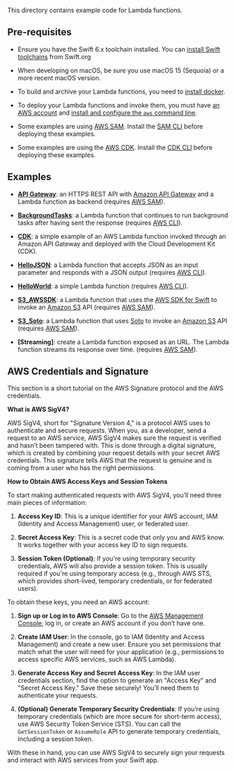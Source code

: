 This directory contains example code for Lambda functions.

## Pre-requisites

- Ensure you have the Swift 6.x toolchain installed.  You can [install Swift toolchains](https://www.swift.org/install/macos/) from Swift.org

- When developing on macOS, be sure you use macOS 15 (Sequoia) or a more recent macOS version.

- To build and archive your Lambda functions, you need to [install docker](https://docs.docker.com/desktop/install/mac-install/).

- To deploy your Lambda functions and invoke them, you must have [an AWS account](https://docs.aws.amazon.com/accounts/latest/reference/manage-acct-creating.html) and [install and configure the `aws` command line](https://docs.aws.amazon.com/cli/latest/userguide/getting-started-install.html).

- Some examples are using [AWS SAM](https://aws.amazon.com/serverless/sam/). Install the [SAM CLI](https://docs.aws.amazon.com/serverless-application-model/latest/developerguide/install-sam-cli.html) before deploying these examples.

- Some examples are using the [AWS CDK](https://aws.amazon.com/cdk/). Install the [CDK CLI](https://docs.aws.amazon.com/cdk/latest/guide/cli.html) before deploying these examples.

## Examples 

- **[API Gateway](APIGateway/README.md)**: an HTTPS REST API with [Amazon API Gateway](https://docs.aws.amazon.com/apigateway/latest/developerguide/welcome.html) and a Lambda function as backend (requires [AWS SAM](https://aws.amazon.com/serverless/sam/)).

- **[BackgroundTasks](BackgroundTasks/README.md)**: a Lambda function that continues to run background tasks after having sent the response (requires [AWS CLI](https://docs.aws.amazon.com/cli/latest/userguide/getting-started-install.html)).

- **[CDK](CDK/README.md)**: a simple example of an AWS Lambda function invoked through an Amazon API Gateway and deployed with the Cloud Development Kit (CDK).

- **[HelloJSON](HelloJSON/README.md)**: a Lambda function that accepts JSON as an input parameter and responds with a JSON output (requires [AWS CLI](https://docs.aws.amazon.com/cli/latest/userguide/getting-started-install.html)).

- **[HelloWorld](HelloWorld/README.md)**: a simple Lambda function (requires [AWS CLI](https://docs.aws.amazon.com/cli/latest/userguide/getting-started-install.html)).

- **[S3_AWSSDK](S3_AWSSDK/README.md)**: a Lambda function that uses the [AWS SDK for Swift](https://docs.aws.amazon.com/sdk-for-swift/latest/developer-guide/getting-started.html) to invoke an [Amazon S3](https://docs.aws.amazon.com/AmazonS3/latest/userguide/Welcome.html) API (requires [AWS SAM](https://aws.amazon.com/serverless/sam/)).

- **[S3_Soto](S3_Soto/README.md)**: a Lambda function that uses [Soto](https://github.com/soto-project/soto) to invoke an [Amazon S3](https://docs.aws.amazon.com/AmazonS3/latest/userguide/Welcome.html) API (requires [AWS SAM](https://aws.amazon.com/serverless/sam/)).

- **[Streaming]**: create a Lambda function exposed as an URL. The Lambda function streams its response over time. (requires [AWS SAM](https://aws.amazon.com/serverless/sam/)).

## AWS Credentials and Signature

This section is a short tutorial on the AWS Signature protocol and the AWS credentials.

**What is AWS SigV4?**

AWS SigV4, short for "Signature Version 4," is a protocol AWS uses to authenticate and secure requests. When you, as a developer, send a request to an AWS service, AWS SigV4 makes sure the request is verified and hasn’t been tampered with. This is done through a digital signature, which is created by combining your request details with your secret AWS credentials. This signature tells AWS that the request is genuine and is coming from a user who has the right permissions.

**How to Obtain AWS Access Keys and Session Tokens**

To start making authenticated requests with AWS SigV4, you’ll need three main pieces of information:

1. **Access Key ID**: This is a unique identifier for your AWS account, IAM (Identity and Access Management) user, or federated user.

2. **Secret Access Key**: This is a secret code that only you and AWS know. It works together with your access key ID to sign requests.

3. **Session Token (Optional)**: If you're using temporary security credentials, AWS will also provide a session token. This is usually required if you're using temporary access (e.g., through AWS STS, which provides short-lived, temporary credentials, or for federated users).

To obtain these keys, you need an AWS account:

1. **Sign up or Log in to AWS Console**: Go to the [AWS Management Console](https://aws.amazon.com/console/), log in, or create an AWS account if you don’t have one.

2. **Create IAM User**: In the console, go to IAM (Identity and Access Management) and create a new user. Ensure you set permissions that match what the user will need for your application (e.g., permissions to access specific AWS services, such as AWS Lambda).

3. **Generate Access Key and Secret Access Key**: In the IAM user credentials section, find the option to generate an "Access Key" and "Secret Access Key." Save these securely! You’ll need them to authenticate your requests.

4. **(Optional) Generate Temporary Security Credentials**: If you’re using temporary credentials (which are more secure for short-term access), use AWS Security Token Service (STS). You can call the `GetSessionToken` or `AssumeRole` API to generate temporary credentials, including a session token.

With these in hand, you can use AWS SigV4 to securely sign your requests and interact with AWS services from your Swift app.